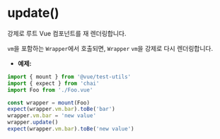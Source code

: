 # update()

강제로 루트 Vue 컴포넌트를 재 렌더링합니다.

`vm`을 포함하는 `Wrapper`에서 호출되면, `Wrapper` `vm`을 강제로 다시 렌더링합니다.

- **예제:**

```js
import { mount } from '@vue/test-utils'
import { expect } from 'chai'
import Foo from './Foo.vue'

const wrapper = mount(Foo)
expect(wrapper.vm.bar).toBe('bar')
wrapper.vm.bar = 'new value'
wrapper.update()
expect(wrapper.vm.bar).toBe('new value')
```
